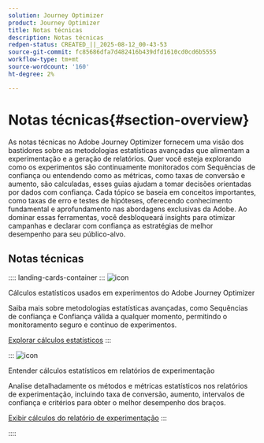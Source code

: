 ```yaml
---
solution: Journey Optimizer
product: Journey Optimizer
title: Notas técnicas
description: Notas técnicas
redpen-status: CREATED_||_2025-08-12_00-43-53
source-git-commit: fc85686dfa7d482416b439dfd1610cd0cd6b5555
workflow-type: tm+mt
source-wordcount: '160'
ht-degree: 2%

---
```



# Notas técnicas{#section-overview}

As notas técnicas no Adobe Journey Optimizer fornecem uma visão dos bastidores sobre as metodologias estatísticas avançadas que alimentam a experimentação e a geração de relatórios. Quer você esteja explorando como os experimentos são continuamente monitorados com Sequências de confiança ou entendendo como as métricas, como taxas de conversão e aumento, são calculadas, esses guias ajudam a tomar decisões orientadas por dados com confiança. Cada tópico se baseia em conceitos importantes, como taxas de erro e testes de hipóteses, oferecendo conhecimento fundamental e aprofundamento nas abordagens exclusivas da Adobe. Ao dominar essas ferramentas, você desbloqueará insights para otimizar campanhas e declarar com confiança as estratégias de melhor desempenho para seu público-alvo.

## Notas técnicas

:::: landing-cards-container
:::
![icon](https://cdn.experienceleague.adobe.com/icons/book.svg)

Cálculos estatísticos usados em experimentos do Adobe Journey Optimizer

Saiba mais sobre metodologias estatísticas avançadas, como Sequências de confiança e Confiança válida a qualquer momento, permitindo o monitoramento seguro e contínuo de experimentos.

[Explorar cálculos estatísticos](../using/content-management/experiment-calculations.md)
:::

:::
![icon](https://cdn.experienceleague.adobe.com/icons/chart-line.svg)

Entender cálculos estatísticos em relatórios de experimentação

Analise detalhadamente os métodos e métricas estatísticos nos relatórios de experimentação, incluindo taxa de conversão, aumento, intervalos de confiança e critérios para obter o melhor desempenho dos braços.

[Exibir cálculos do relatório de experimentação](../using/content-management/experiment-report-calculations.md)
:::

::::
